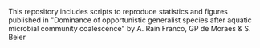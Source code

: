 This repository includes scripts to reproduce statistics and figures published in "Dominance of opportunistic generalist species after aquatic microbial community coalescence" by A. Rain Franco, GP de Moraes & S. Beier
